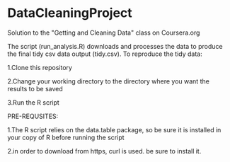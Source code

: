 DataCleaningProject
===================

Solution to the "Getting and Cleaning Data" class on Coursera.org

The script (run_analysis.R) downloads and processes the data to produce the final tidy csv data output (tidy.csv). To reproduce the tidy data:

1.Clone this repository

2.Change your working directory to the directory where you want the results to be saved

3.Run the R script

PRE-REQUSITES: 

1.The R script relies on the data.table package, so be sure it is installed in your copy of R before running the script

2.in order to download from https, curl is used. be sure to install it.
